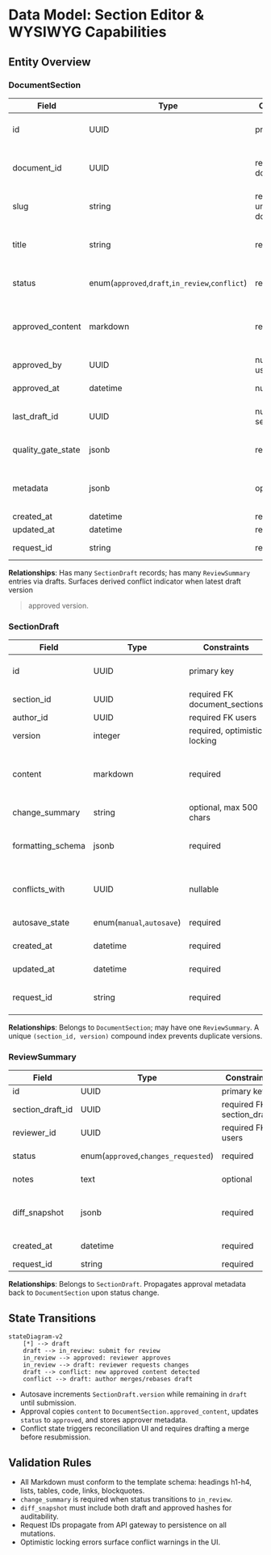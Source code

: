 # Data Model: Section Editor & WYSIWYG Capabilities

## Entity Overview

### DocumentSection

| Field              | Type                                            | Constraints                   | Notes                                       |
| ------------------ | ----------------------------------------------- | ----------------------------- | ------------------------------------------- |
| id                 | UUID                                            | primary key                   | Stable identifier for the section           |
| document_id        | UUID                                            | required, FK documents        | Links section to parent document            |
| slug               | string                                          | required, unique per document | Drives navigation and URLs                  |
| title              | string                                          | required                      | Editable headline displayed in TOC          |
| status             | enum(`approved`,`draft`,`in_review`,`conflict`) | required                      | Mirrors workflow state                      |
| approved_content   | markdown                                        | required                      | Canonical content visible in read-only mode |
| approved_by        | UUID                                            | nullable FK users             | Populated on approval                       |
| approved_at        | datetime                                        | nullable                      | Approval timestamp                          |
| last_draft_id      | UUID                                            | nullable FK section_drafts    | References most recent draft                |
| quality_gate_state | jsonb                                           | required                      | Captures QA signal badges                   |
| metadata           | jsonb                                           | optional                      | Stores AI hints, revision counts            |
| created_at         | datetime                                        | required                      | Audit field                                 |
| updated_at         | datetime                                        | required                      | Audit field                                 |
| request_id         | string                                          | required                      | Trace ID for observability                  |

**Relationships**: Has many `SectionDraft` records; has many `ReviewSummary`
entries via drafts. Surfaces derived conflict indicator when latest draft
version

> approved version.

### SectionDraft

| Field             | Type                      | Constraints                   | Notes                                      |
| ----------------- | ------------------------- | ----------------------------- | ------------------------------------------ |
| id                | UUID                      | primary key                   | Autosave snapshot identifier               |
| section_id        | UUID                      | required FK document_sections | Parent section                             |
| author_id         | UUID                      | required FK users             | Draft owner                                |
| version           | integer                   | required, optimistic locking  | Incremented per save                       |
| content           | markdown                  | required                      | Editable body respecting Markdown controls |
| change_summary    | string                    | optional, max 500 chars       | Rationale for reviewers                    |
| formatting_schema | jsonb                     | required                      | Toolbar state, e.g., enabled marks         |
| conflicts_with    | UUID                      | nullable                      | Points to conflicting draft version        |
| autosave_state    | enum(`manual`,`autosave`) | required                      | Indicates save trigger                     |
| created_at        | datetime                  | required                      | Snapshot timestamp                         |
| updated_at        | datetime                  | required                      | Last modification                          |
| request_id        | string                    | required                      | Traceability per constitution              |

**Relationships**: Belongs to `DocumentSection`; may have one `ReviewSummary`. A
unique `(section_id, version)` compound index prevents duplicate versions.

### ReviewSummary

| Field            | Type                                 | Constraints                | Notes                                |
| ---------------- | ------------------------------------ | -------------------------- | ------------------------------------ |
| id               | UUID                                 | primary key                |                                      |
| section_draft_id | UUID                                 | required FK section_drafts | Reviewed draft                       |
| reviewer_id      | UUID                                 | required FK users          | Approver                             |
| status           | enum(`approved`,`changes_requested`) | required                   | Review outcome                       |
| notes            | text                                 | optional                   | Reviewer remarks                     |
| diff_snapshot    | jsonb                                | required                   | Serialized diff artifacts used in UI |
| created_at       | datetime                             | required                   | Timestamp of decision                |
| request_id       | string                               | required                   | Audit trace                          |

**Relationships**: Belongs to `SectionDraft`. Propagates approval metadata back
to `DocumentSection` upon status change.

## State Transitions

```mermaid
stateDiagram-v2
    [*] --> draft
    draft --> in_review: submit for review
    in_review --> approved: reviewer approves
    in_review --> draft: reviewer requests changes
    draft --> conflict: new approved content detected
    conflict --> draft: author merges/rebases draft
```

- Autosave increments `SectionDraft.version` while remaining in `draft` until
  submission.
- Approval copies `content` to `DocumentSection.approved_content`, updates
  `status` to `approved`, and stores approver metadata.
- Conflict state triggers reconciliation UI and requires drafting a merge before
  resubmission.

## Validation Rules

- All Markdown must conform to the template schema: headings h1-h4, lists,
  tables, code, links, blockquotes.
- `change_summary` is required when status transitions to `in_review`.
- `diff_snapshot` must include both draft and approved hashes for auditability.
- Request IDs propagate from API gateway to persistence on all mutations.
- Optimistic locking errors surface conflict warnings in the UI.
